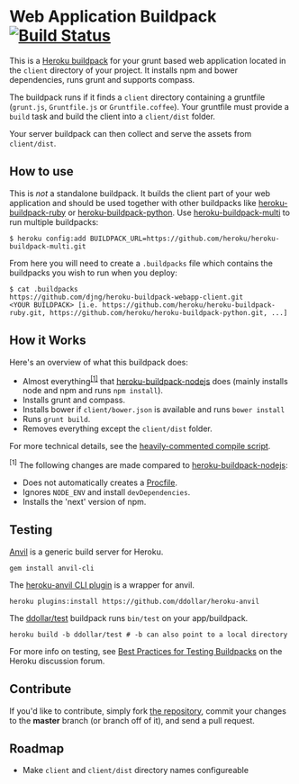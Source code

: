 Web Application Buildpack [![Build Status](https://travis-ci.org/djng/heroku-buildpack-webapp-client.svg)](https://travis-ci.org/djng/heroku-buildpack-webapp-client)
=========================

This is a [Heroku buildpack](http://devcenter.heroku.com/articles/buildpacks) for your grunt based web application located in the `client` directory of your project. It installs npm and bower dependencies, runs grunt and supports compass.

The buildpack runs if it finds a `client` directory containing a gruntfile (`grunt.js`, `Gruntfile.js` or `Gruntfile.coffee`).
Your gruntfile must provide a `build` task and build the client into a `client/dist` folder.

Your server buildpack can then collect and serve the assets from `client/dist`.

How to use
----------

This is _not_ a standalone buildpack. It builds the client part of your web application and should be used together with other buildpacks like
[heroku-buildpack-ruby](https://github.com/heroku/heroku-buildpack-ruby) or [heroku-buildpack-python](https://github.com/heroku/heroku-buildpack-python).
Use [heroku-buildpack-multi](https://github.com/heroku/heroku-buildpack-multi) to run multiple buildpacks:

    $ heroku config:add BUILDPACK_URL=https://github.com/heroku/heroku-buildpack-multi.git

From here you will need to create a `.buildpacks` file which contains the buildpacks you wish to run when you deploy:

    $ cat .buildpacks
    https://github.com/djng/heroku-buildpack-webapp-client.git
    <YOUR BUILDPACK> [i.e. https://github.com/heroku/heroku-buildpack-ruby.git, https://github.com/heroku/heroku-buildpack-python.git, ...]

How it Works
------------

Here's an overview of what this buildpack does:

- Almost everything<sup>[[1]](#bpnchg)</sup> that [heroku-buildpack-nodejs](https://github.com/heroku/heroku-buildpack-nodejs) does (mainly installs node and npm and runs `npm install`).
- Installs grunt and compass.
- Installs bower if `client/bower.json` is available and runs `bower install`
- Runs `grunt build`.
- Removes everything except the `client/dist` folder.


For more technical details, see the [heavily-commented compile script](https://github.com/djng/heroku-buildpack-webapp-client/blob/master/bin/compile).

<sup><a name="bpnchg">[1]</a></sup> The following changes are made compared to [heroku-buildpack-nodejs](https://github.com/heroku/heroku-buildpack-nodejs):

- Does not automatically creates a [Procfile](https://devcenter.heroku.com/articles/procfile).
- Ignores `NODE_ENV` and install `devDependencies`.
- Installs the 'next' version of npm.

Testing
-------

[Anvil](https://github.com/ddollar/anvil) is a generic build server for Heroku.

```
gem install anvil-cli
```

The [heroku-anvil CLI plugin](https://github.com/ddollar/heroku-anvil) is a wrapper for anvil.

```
heroku plugins:install https://github.com/ddollar/heroku-anvil
```

The [ddollar/test](https://github.com/ddollar/buildpack-test) buildpack runs `bin/test` on your app/buildpack.

```
heroku build -b ddollar/test # -b can also point to a local directory
```

For more info on testing, see [Best Practices for Testing Buildpacks](https://discussion.heroku.com/t/best-practices-for-testing-buildpacks/294) on the Heroku discussion forum.

Contribute
----------

If you'd like to contribute, simply fork [the repository](https://github.com/djng/heroku-buildpack-webapp-client), commit your changes to the **master** branch (or branch off of it), and send a pull request.

Roadmap
-------
- Make `client` and `client/dist` directory names configureable
